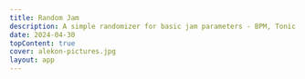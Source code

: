 ```yaml
---
title: Random Jam
description: A simple randomizer for basic jam parameters - BPM, Tonic and Scale.
date: 2024-04-30
topContent: true
cover: alekon-pictures.jpg
layout: app
---
```



<client-only>
  <jam-random />
</client-only>
